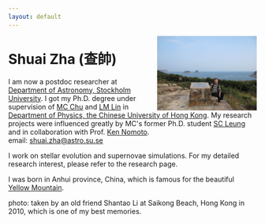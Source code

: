 ```yaml
---
layout: default
---
```


<img style="float: right" src="content/szha_cover.jpg" height="40%" width="40%">

[//]: <img align="left" src="content/szha_cover.jpg" height="40%" width="40%">

[//]: <img style="float: left" src="content/szha_cover.jpg" height="40%" width="40%">

# Shuai Zha (查帥)

I am now a postdoc researcher at [Department of Astronomy, Stockholm University](https://www.astro.su.se/english/). I got my Ph.D. degree under supervision of [MC Chu](http://www.phy.cuhk.edu.hk/people/chu.html) and [LM Lin](http://www.phy.cuhk.edu.hk/people/lin-lm.html) in [Department of Physics, the Chinese University of Hong Kong](http://www.phy.cuhk.edu.hk). My research projects were influenced greatly by MC's former Ph.D. student [SC Leung](http://member.ipmu.jp/shingchi.leung/) and in collaboration with Prof. [Ken Nomoto](http://supernova.astron.s.u-tokyo.ac.jp/index.html.en).  
email: shuai.zha@astro.su.se

I work on stellar evolution and supernovae simulations. For my detailed research interest, please refer to the research page.

I was born in Anhui province, China, which is famous for the beautiful [Yellow Mountain](https://www.chinahighlights.com/huangshan/yellow-mountain/).

photo: taken by an old friend Shantao Li at Saikong Beach, Hong Kong in 2010, which is one of my best memories.

